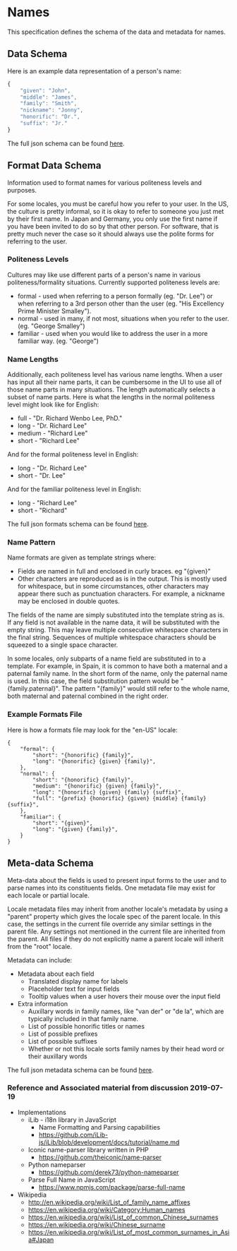# Names

This specification defines the schema of the data and metadata for names.

## Data Schema

Here is an example data representation of a person's name:

```javascript
{
    "given": "John",
    "middle": "James",
    "family": "Smith",
    "nickname": "Jonny",
    "honorific": "Dr.",
    "suffix": "Jr."
}
```

The full json schema can be found [here](../schemas/name-schema.json).

## Format Data Schema

Information used to format names for various politeness levels and purposes.

For some locales, you must be careful how you refer to your user. In the US, the
culture is pretty informal, so it is okay to refer to someone you just met by their
first name. In Japan and Germany, you only use the first name if you have been
invited to do so by that other person. For software, that is pretty much never the case
so it should always use the polite forms for referring to the user.

### Politeness Levels

Cultures may like use different parts of a person's name in various politeness/formality
situations. Currently supported politeness levels are:

* formal - used when referring to a person formally (eg. "Dr. Lee") or when referring
to a 3rd person other than the user (eg. "His Excellency Prime Minister Smalley").
* normal - used in many, if not most, situations when you refer to the user. (eg. "George Smalley")
* familiar - used when you would like to address the user in a more familiar way.  (eg. "George")

### Name Lengths

Additionally, each politeness level has various name lengths. When a user has
input all their name parts, it can be cumbersome in the UI to use all of
those name parts in many situations. The length automatically selects a subset
of name parts. Here is what the lengths in the normal politeness level might look
like for English:

* full - "Dr. Richard Wenbo Lee, PhD."
* long - "Dr. Richard Lee"
* medium - "Richard Lee"
* short - "Richard Lee"

And for the formal politeness level in English:

* long - "Dr. Richard Lee"
* short - "Dr. Lee"

And for the familiar politeness level in English:

* long - "Richard Lee"
* short - "Richard"

The full json formats schema can be found [here](../schemas/name-formats-schema.json).

### Name Pattern

Name formats are given as template strings where:

* Fields are named in full and enclosed in curly braces. eg "{given}"
* Other characters are reproduced as is in the output. This is mostly used for
whitespace, but in some circumstances, other characters may appear there such
as punctuation characters. For example, a nickname may be enclosed in
double quotes.

The fields of the name are simply substituted into the template string as is. If
any field is not available in the name data, it will be substituted with the empty
string. This may leave multiple consecutive whitespace characters in the final string.
Sequences of multiple whitespace characters should be squeezed to a single
space character.

In some locales, only subparts of a name field are substituted in to a template.
For example, in Spain, it is common to have both a maternal and a paternal
family name. In the short form of the name, only the paternal name is used. In
this case, the field substitution pattern would be "{family.paternal}". The
pattern "{family}" would still refer to the whole name, both maternal and
paternal combined in the right order.

### Example Formats File

Here is how a formats file may look for the "en-US" locale:

```
{
    "formal": {
        "short": "{honorific} {family}",
        "long": "{honorific} {given} {family}",
    },
    "normal": {
        "short": "{honorific} {family}",
        "medium": "{honorific} {given} {family}",
        "long": "{honorific} {given} {family} {suffix}",
        "full": "{prefix} {honorific} {given} {middle} {family} {suffix}",
    },
    "familiar": {
        "short": "{given}",
        "long": "{given} {family}",
    }
}
```

## Meta-data Schema

Meta-data about the fields is used to present input forms to the user and to parse
names into its constituents fields. One metadata file may exist for each locale or
partial locale.

Locale metadata files may inherit from another locale's metadata by using a "parent"
property which gives the locale spec of the parent locale. In this case, the
settings in the current file override any similar settings in the parent file. Any
settings not mentioned in the current file are inherited from the parent. All files
if they do not explicitly name a parent locale will inherit from the "root" locale.

Metadata can include:

* Metadata about each field
    * Translated display name for labels
    * Placeholder text for input fields
    * Tooltip values when a user hovers their mouse over the input field
* Extra information
    * Auxillary words in family names, like "van der" or "de la", which are typically
      included in that family name.
    * List of possible honorific titles or names
    * List of possible prefixes
    * List of possible suffixes
    * Whether or not this locale sorts family names by their head word or their
      auxillary words

The full json metadata schema can be found [here](../schemas/name-metadata-schema.json).

### Reference and Associated material from discussion 2019-07-19

* Implementations
    * iLib - i18n library in JavaScript
        * Name Formatting and Parsing capabilities
        * https://github.com/iLib-js/iLib/blob/development/docs/tutorial/name.md
    * Iconic name-parser library written in PHP
        * https://github.com/theiconic/name-parser
    * Python nameparser
        * https://github.com/derek73/python-nameparser
    * Parse Full Name in JavaScript
        * https://www.npmjs.com/package/parse-full-name
* Wikipedia
    * http://en.wikipedia.org/wiki/List_of_family_name_affixes
    * https://en.wikipedia.org/wiki/Category:Human_names
    * https://en.wikipedia.org/wiki/List_of_common_Chinese_surnames
    * https://en.wikipedia.org/wiki/Chinese_surname
    * https://en.wikipedia.org/wiki/List_of_most_common_surnames_in_Asia#Japan
